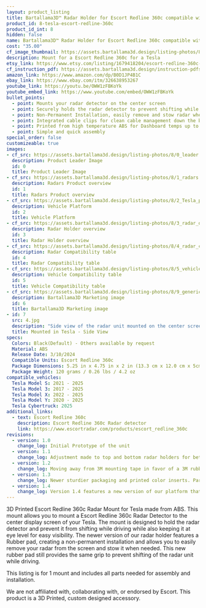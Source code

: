 ```yaml
---
layout: product_listing
title: Bartallama3D™ Radar Holder for Escort Redline 360c compatible with Tesla Vehicles
product_id: 8-tesla-escort-redline-360c
product_id_int: 8
hidden: false
name: Bartallama3D™ Radar Holder for Escort Redline 360c compatible with Tesla Vehicles
cost: "35.00"
cf_image_thumbnail: https://assets.bartallama3d.design/listing-photos/8/0_leader.jpg
description: Mount for a Escort Redline 360c for a Tesla
etsy_link: https://www.etsy.com/listing/1679418204/escort-redline-360c-mount-for-tesla
cf_instruction_pdf: https://assets.bartallama3d.design/instruction-pdfs/Bartallama3D-Radar-Holder-Assembly-Instructions.pdf
amazon_link: https://www.amazon.com/dp/B0D1JP4B1C
ebay_link: https://www.ebay.com/itm/326638953267
youtube_link: https://youtu.be/OWW1zFBKoYk
youtube_embed_link: https://www.youtube.com/embed/OWW1zFBKoYk
bullet_points:
  - point: Mounts your radar detector on the center screen
  - point: Securely holds the radar detector to prevent shifting while driving
  - point: Non-Permanent Installation, easily remove and stow radar when needed
  - point: Integrated cable clips for clean cable management down the back of your screen
  - point: Printed from high temperature ABS for Dashboard temps up to 160F (MAX 212F)
  - point: Simple and quick assembly
special_order: false
customizeable: true
images:
- cf_src: https://assets.bartallama3d.design/listing-photos/8/0_leader.jpg
  description: Product Leader Image
  id: 0
  title: Product Leader Image
- cf_src: https://assets.bartallama3d.design/listing-photos/8/1_radars.jpg
  description: Radars Product overview
  id: 1
  title: Radars Product overview
- cf_src: https://assets.bartallama3d.design/listing-photos/8/2_Tesla_platform.jpg
  description: Vehicle Platform
  id: 2
  title: Vehicle Platform
- cf_src: https://assets.bartallama3d.design/listing-photos/8/3_radar_overview_escort_redline_360c.jpg
  description: Radar Holder overview
  id: 3
  title: Radar Holder overview
- cf_src: https://assets.bartallama3d.design/listing-photos/8/4_radar_compat_escort_redline_360c.jpg
  description: Radar Compatibility table
  id: 4
  title: Radar Compatibility table
- cf_src: https://assets.bartallama3d.design/listing-photos/8/5_vehicle_compat_Tesla.jpg
  description: Vehicle Compatibility table
  id: 5
  title: Vehicle Compatibility table
- cf_src: https://assets.bartallama3d.design/listing-photos/8/9_generic.jpg
  description: Bartallama3D Marketing image
  id: 6
  title: Bartallama3D Marketing image
- id: 7
  src: 4.jpg
  description: "Side view of the radar unit mounted on the center screen of a Tesla"
  title: Mounted in Tesla - Side View
specs:
  Colors: Black(Default) - Others available by request 
  Material: ABS
  Release Date: 3/10/2024
  Compatible Units: Escort Redline 360c
  Package Dimensions: 5.25 in x 4.75 in x 2 in (13.3 cm x 12.0 cm x 5cm) [HxWxD]
  Package Weight: 120 grams / 0.26 lbs / 4.2 oz
compatible_vehicles:
  Tesla Model S: 2021 - 2025
  Tesla Model 3: 2017 - 2025
  Tesla Model X: 2022 - 2025
  Tesla Model Y: 2020 - 2025
  Tesla Cybertruck: 2025
additional_links:
  - text: Escort Redline 360c
    description: Escort Redline 360c Radar detector 
    link: https://www.escortradar.com/products/escort_redline_360c
revisions:
  - version: 1.0
    change_log: Initial Prototype of the unit
  - version: 1.1
    change_log: Adjustment made to top and bottom radar holders for better printability. Screws length changed for this part. First unit available for purchase.
  - version: 1.2
    change_log: Moving away from 3M mounting tape in favor of a 3M rubber pad. This new pad still provides grip to the back of the screen but also allows for the radar to be removed and stowed. Upgrade packages will be provided for a short time as we transition from 1.1 -> 1.2. 
  - version: 1.3
    change_log: Newer sturdier packaging and printed color inserts. Parts shipped are unchanged from version 1.2. 
  - version: 1.4
    change_log: Version 1.4 features a new version of our platform that includes a rubber mounting pad integrated into the platform. Radar holder also now comes with a light surface texture applied to enhance the asethetics of the unit. Comes packaged in a new sturdy full color box. 
---
```


3D Printed Escort Redline 360c Radar Mount for Tesla made from ABS. This mount allows you to mount a Escort Redline 360c Radar Detector to the center display screen of your Tesla. The mount is designed to hold the radar detector and prevent it from shifting while driving while also keeping it at eye level for easy visibility. The newer version of our radar holder features a Rubber pad, creating a non-permanent installation and allows you to easily remove your radar from the screen and stow it when needed. This new rubber pad still provides the same grip to prevent shifting of the radar unit while driving.

This listing is for 1 mount and includes all parts needed for assembly and installation.

We are not affiliated with, collaborating with, or endorsed by Escort. This product is a 3D Printed, custom designed accessory.